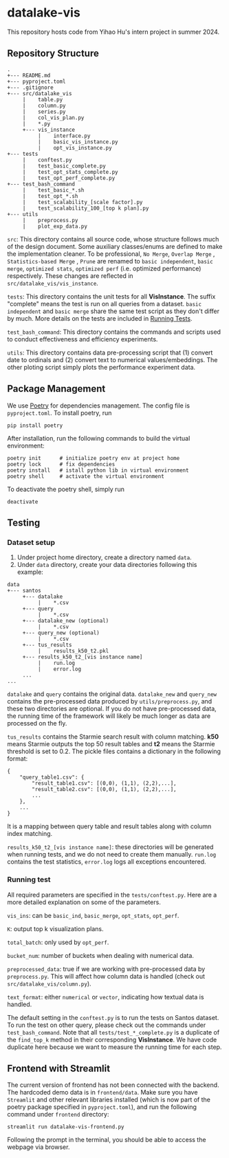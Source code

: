 # datalake-vis
This repository hosts code from Yihao Hu's intern project in summer 2024.

## Repository Structure
```
.
+--- README.md
+--- pyproject.toml
+--- .gitignore
+--- src/datalake_vis
     |    table.py
     |    column.py
     |    series.py
     |    col_vis_plan.py
     |    *.py
     +--- vis_instance
          |    interface.py
          |    basic_vis_instance.py
          |    opt_vis_instance.py
+--- tests
     |    conftest.py
     |    test_basic_complete.py
     |    test_opt_stats_complete.py
     |    test_opt_perf_complete.py
+--- test_bash_command
     |    test_basic_*.sh
     |    test_opt_*.sh
     |    test_scalability_[scale factor].py
     |    test_scalability_100_[top k plan].py
+--- utils
     |    preprocess.py
     |    plot_exp_data.py
```
`src`: This directory contains all source code, whose structure follows much of the design document. Some auxiliary classes/enums are defined to make the implementation cleaner. To be professional, `No Merge`, `Overlap Merge` , `Statistics-based Merge` , `Prune` are renamed to `basic independent`, `basic merge`, `optimized stats`, `optimized perf` (i.e. optimized performance) respectively. These changes are reflected in `src/datalake_vis/vis_instance`.

`tests`: This directory contains the unit tests for all **VisInstance**. The suffix "complete" means the test is run on all queries from a dataset. `basic independent` and `basic merge` share the same test script as they don't differ by much. More details on the tests are included in [Running Tests](#testing).

`test_bash_command`: This directory contains the commands and scripts used to conduct effectiveness and efficiency experiments.

`utils`: This directory contains data pre-processing script that (1) convert date to ordinals and (2) convert text to numerical values/embeddings. The other ploting script simply plots the performance experiment data.

## Package Management
We use [Poetry](https://python-poetry.org/) for dependencies management. The config file is `pyproject.toml`. To install poetry, run
```
pip install poetry
```
After installation, run the following commands to build the virtual environment:
```
poetry init      # initialize poetry env at project home
poetry lock      # fix dependencies
poetry install   # istall python lib in virtual environment
poetry shell     # activate the virtual environment
```
To deactivate the poetry shell, simply run
```
deactivate
```

## Testing
### Dataset setup
1. Under project home directory, create a directory named `data`.
2. Under `data` directory, create your data directories following this example:
```
data
+--- santos
     +--- datalake
          |    *.csv
     +--- query
          |    *.csv
     +--- datalake_new (optional)
          |    *.csv
     +--- query_new (optional)
          |    *.csv
     +--- tus_results
          |    results_k50_t2.pkl
     +--- results_k50_t2_[vis instance name]
          |    run.log
          |    error.log
     ...
...
```
`datalake` and `query` contains the original data. `datalake_new` and `query_new` contains the pre-processed data produced by `utils/preprocess.py`, and these two directories are optional. If you do not have pre-processed data, the running time of the framework will likely be much longer as data are processed on the fly.

`tus_results` contains the Starmie search result with column matching. **k50** means Starmie outputs the top 50 result tables and **t2** means the Starmie threshold is set to 0.2. The pickle files contains a dictionary in the following format:
```
{
    "query_table1.csv": {
        "result_table1.csv": [(0,0), (1,1), (2,2),...],
        "result_table2.csv": [(0,0), (1,1), (2,2),...],
        ...
    },
    ...
}
```
It is a mapping between query table and result tables along with column index matching.

`results_k50_t2_[vis instance name]`: these directories will be generated when running tests, and we do not need to create them manually. `run.log` contains the test statistics, `error.log` logs all exceptions encountered.


### Running test
All required parameters are specified in the `tests/conftest.py`. Here are a more detailed explanation on some of the parameters.

`vis_ins`: can be `basic_ind`, `basic_merge`, `opt_stats`, `opt_perf`.

`K`: output top k visualization plans.

`total_batch`: only used by `opt_perf`. 

`bucket_num`: number of buckets when dealing with numerical data.

`preprocessed_data`: true if we are working with pre-processed data by `preprocess.py`. This will affect how column data is handled (check out `src/datalake_vis/column.py`).

`text_format`: either `numerical` or `vector`, indicating how textual data is handled.

The default setting in the `conftest.py` is to run the tests on Santos dataset. To run the test on other query, please check out the commands under `test_bash_command`. Note that all `tests/test_*_complete.py` is a duplicate of the `find_top_k` method in their corresponding **VisInstance**. We have code duplicate here because we want to measure the running time for each step.

## Frontend with Streamlit
The current version of frontend has not been connected with the backend. The hardcoded demo data is in `frontend/data`. Make sure you have `Streamlit` and other relevant libraries installed (which is now part of the poetry package specified in `pyproject.toml`), and run the following command under `frontend` directory:
```
streamlit run datalake-vis-frontend.py
```
Following the prompt in the terminal, you should be able to access the webpage via browser.
